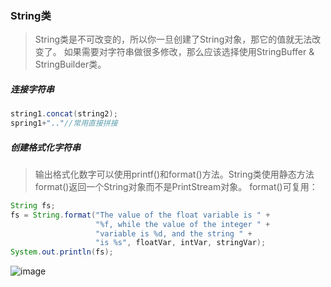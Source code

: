 ### String类
>String类是不可改变的，所以你一旦创建了String对象，那它的值就无法改变了。 如果需要对字符串做很多修改，那么应该选择使用StringBuffer & StringBuilder类。
##### 连接字符串
```java
string1.concat(string2);
spring1+".."//常用直接拼接
```
##### 创建格式化字符串
>输出格式化数字可以使用printf()和format()方法。String类使用静态方法format()返回一个String对象而不是PrintStream对象。
format()可复用：
```java
String fs;
fs = String.format("The value of the float variable is " +
                   "%f, while the value of the integer " +
                   "variable is %d, and the string " +
                   "is %s", floatVar, intVar, stringVar);
System.out.println(fs);
```
![image](https://note.youdao.com/yws/api/personal/file/AE3F067D984847B4B2786F82C3D31CB3?method=download&shareKey=3585fc17c5dda1d5fced07219868a9f7)
